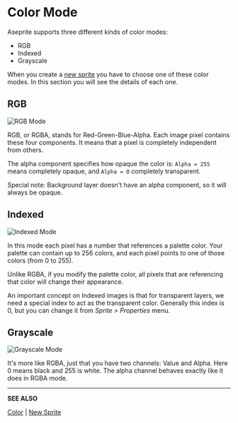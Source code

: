# Color Mode

Aseprite supports three different kinds of color modes:

* RGB
* Indexed
* Grayscale

When you create a [new sprite](new-sprite.md) you have to choose one of these color
modes. In this section you will see the details of each one.

## RGB

![RGB Mode](color/rgb-mode.png)

RGB, or RGBA, stands for Red-Green-Blue-Alpha. Each image pixel
contains these four components. It means that a pixel is completely
independent from others.

The alpha component specifies how opaque the color is:
`Alpha = 255` means completely opaque, and `Alpha = 0` completely
transparent.

Special note: Background layer doesn't have an alpha component, so
it will always be opaque.

## Indexed

![Indexed Mode](color/indexed-mode.gif)

In this mode each pixel has a number that references a palette
color. Your palette can contain up to 256 colors, and each pixel
points to one of those colors (from 0 to 255).

Unlike RGBA, if you modify the palette color, all pixels that are
referencing that color will change their appearance.

An important concept on Indexed images is that for transparent layers,
we need a special index to act as the transparent color.
Generally this index is 0, but you can change it
from *Sprite > Properties* menu.

## Grayscale

![Grayscale Mode](color/gray-mode.png)

It's more like RGBA, just that you have two channels: Value and Alpha.
Here 0 means black and 255 is white. The alpha channel behaves exactly
like it does in RGBA mode.

---

**SEE ALSO**

[Color](color.md) |
[New Sprite](new-sprite.md)
